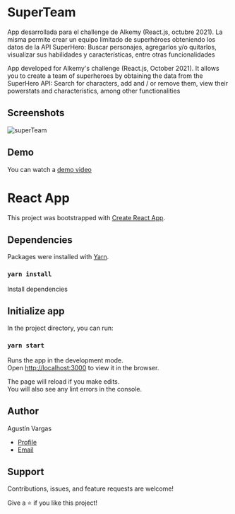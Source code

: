 <h1>SuperTeam</h1>
<p>App desarrollada para el challenge de Alkemy (React.js, octubre 2021). La misma permite crear un equipo limitado de superhéroes obteniendo los datos de la API SuperHero: Buscar personajes, agregarlos y/o quitarlos, visualizar sus habilidades y características, entre otras funcionalidades</p>
<p>App developed for Alkemy's challenge (React.js, October 2021). It allows you to create a team of superheroes by obtaining the data from the SuperHero API: Search for characters, add and / or remove them, view their powerstats and characteristics, among other functionalities</p>

## Screenshots

![superTeam](https://res.cloudinary.com/dp2no7dm6/image/upload/v1635310765/alkemi%20challenge/superteam2_kdtidp.gif)

## Demo

You can watch a [demo video](https://res.cloudinary.com/dp2no7dm6/video/upload/v1635305706/alkemi%20challenge/SuperTeam_ftfnog.mp4)

# React App

This project was bootstrapped with [Create React App](https://github.com/facebook/create-react-app).

## Dependencies

Packages were installed with [Yarn](https://classic.yarnpkg.com/en/).

### `yarn install`

Install dependencies

## Initialize app

In the project directory, you can run:

### `yarn start`

Runs the app in the development mode.\
Open [http://localhost:3000](http://localhost:3000) to view it in the browser.

The page will reload if you make edits.\
You will also see any lint errors in the console.

## Author

Agustín Vargas

- [Profile](https://github.com/agustinvargas/ "Agustín Vargas")
- [Email](mailto:agustinvargas93@gmail.com?subject=Hi "Hi!")

## Support

Contributions, issues, and feature requests are welcome!

Give a ⭐️ if you like this project!
